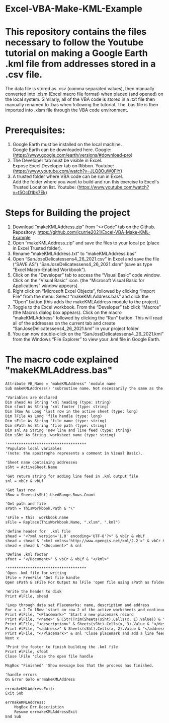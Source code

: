 # Excel-VBA-Make-KML-Example
# This repository contains the files necessary to follow the Youtube tutorial on making a Google Earth .kml file from addresses stored in a .csv file.
The data file is stored as .csv (comma separated values), then manually converted into .xlsm (Excel macro file format)
when placed (and opened) on the local system. Similarly, all of  the VBA code is stored in a .txt file
then manually renamed to .bas when following the tutorial. The .bas file is then imported
into .xlsm file  through the VBA code  environment.
# Prerequisites:
1. Google Earth must be installed on the local machine.<br>
  Google Earth can be downloaded here. Google: (https://www.google.com/earth/versions/#download-pro)
2. The Developer tab must be visible in Excel. <br>
  Expose Excel Developer tab on Ribbon. Youtube: (https://www.youtube.com/watch?v=JLQ8OuW0FlY)
3. A trusted folder where VBA code can be run in Excel.<br>
  Add the folder where you want to build and run this exercise to Excel's Trusted Location list. Youtube: (https://www.youtube.com/watch?v=t5OcD1bk7Ek)
# Steps for Building the project
1.	Download “makeKMLAddress.zip” from “<>Code” tab on the Github. Repository: https://github.com/jcurrie2021/Excel-VBA-Make-KML-Example
2.	Open “makeKMLAddress.zip” and save the files to your local pc (place in Excel Trusted folder).
3.	Rename “makeKMLAddress.txt” to “makeKMLAddress.bas”
4.	Open “SanJoseDelicatessens4_26_2021.csv” in Excel and save the file (“SAVE AS”) “SanJoseDelicatessens4_26_2021.xlsm” (save as type “Excel Macro-Enabled Workbook”).
5.	Click on the “Developer” tab to access the “Visual Basic” code window. Click on the “Visual Basic” icon.
(the “Microsoft Visual Basic for Applications” window appears). 
6.	Right click on “Microsoft Excel Objects”, followed by clicking “Import File” from the menu. Select “makeKMLAddress.bas” and click the “Open” button (this adds the makeKMLAddress module to the project). 
7.	 Toggle to the Excel workbook. From the “Developer” tab click “Macros” (the Macros dialog box appears). Click on the macro “makeKMLAddress” followed by clicking the “Run” button. This will read all of the addresses on the current tab and create “SanJoseDelicatessens4_26_2021.kml” in your project folder.
8.	You can now double-click on the “SanJoseDelicatessens4_26_2021.kml” from the Windows “File Explorer” to view your .kml file in Google Earth.  
# The macro code explained "makeKMLAddress.bas"<br> 
```diff
Attribute VB_Name = "makeKMLAddress" 'module name
Sub makeKMLAddress() 'subroutine name. Not necessarily the same as the VB_Name

'Variables are declared 
Dim shead As String 'xml heading (type: string)
Dim sfoot As String 'xml footer (type: string) 
Dim lRow As Long 'last row in the active sheet (type: long)
Dim lFile As Long 'file handle (type: long)
Dim sFile As String 'file name (type: string) 
Dim sPath As String 'file path (type: string) 
Dim snl As String 'new line and line feed (type: string)
Dim sSht As String 'worksheet name (type: string)
```
```diff
'***********************************
'Populate local variables
'(note: the apostrophe represents a comment in Visual Basic).
```
```diff
'Sheet name containing addresses
sSht = ActiveSheet.Name
``` 
```diff
'Get return string for adding line feed in .kml output file 
snl = vbCr & vbLf 
``` 
```diff
'Get last row 
lRow = Sheets(sSht).UsedRange.Rows.Count 
```
```diff
'Get path and file 
sPath = ThisWorkbook.Path & "\"
```
```diff
'sFile = this  workbook.name 
sFile = Replace(ThisWorkbook.Name, ".xlsm", ".kml") 
```
```diff
'define header for  .kml file
shead = "<?xml version='1.0' encoding='UTF-8'?>" & vbCr & vbLf
shead = shead & "<kml xmlns='http://www.opengis.net/kml/2.2'>" & vbCr & vbLf
shead = shead & "<Document>" & snl
```
```diff
'Define .kml footer
sfoot = "</Document>" & vbCr & vbLf & "</kml>"
```
```diff
'***********************************
'Open .kml file for writing 
lFile = FreeFile 'Get file handle
Open sPath & sFile For Output As lFile 'open file using sPath as folder, sFile as filename, lFile as file handle
```
```diff
'Write the header to disk
Print #lFile, shead
```
```diff
'Loop through data set Placemarks: name, description and address
For x = 2 To lRow 'start on row 2 of the active worksheets and continue reading down to the last row
Print #lFile, "<Placemark>" 'Start a new placemark record
Print #lFile, "<name>" & CStr(Trim(Sheets(sSht).Cells(x, 1).Value)) & "</name>" 'Enter name
Print #lFile, "<description>" & Sheets(sSht).Cells(x, 3).Value & "</description>" 'Enter description
Print #lFile, "<address>" & Sheets(sSht).Cells(x, 2).Value & "</address>" 'Enter address
Print #lFile, "</Placemark>" & snl 'Close placemark and add a line feed
Next x
```
```diff
'Print the footer to finish building the .kml file
Print #lFile, sfoot
Close lFile 'close the open file handle
```
```diff
MsgBox "Finished" 'Show message box that the process has finished.
```
```diff
'handle errors
On Error GoTo errmakeKMLAddress
 
errmakeKMLAddressExit:
Exit Sub

errmakeKMLAddress:
    MsgBox Err.Description
    Resume errmakeKMLAddressExit
End Sub
```
